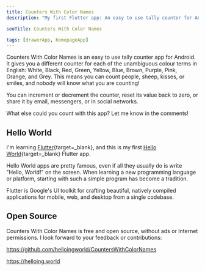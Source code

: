 ```yaml
---
title: Counters With Color Names
description: "My first Flutter app: An easy to use tally counter for Android, with multiple color counters."

seoTitle: Counters With Color Names

tags: [drawerApp, homepageApp]
---
```


Counters With Color Names is an easy to use tally counter app for Android. It gives you a different counter for each of the unambiguous colour terms in English: White, Black, Red, Green, Yellow, Blue, Brown, Purple, Pink, Orange, and Grey. This means you can count people, sheep, kisses, or smiles, and nobody will know what you are counting!

You can increment or decrement the counter, reset its value back to zero, or share it by email, messengers, or in social networks.

What else could you count with this app? Let me know in the comments!

## Hello World

I'm learning [Flutter](https://flutter.dev){target=_blank}, and this is my first [Hello World](https://en.wikipedia.org/wiki/%22Hello,_World!%22_program){target=_blank} Flutter app.

Hello World apps are pretty famous, even if all they usually do is write "Hello, World!" on the screen. When learning a new programming language or platform, starting with such a simple program has become a tradition.

Flutter is Google's UI toolkit for crafting beautiful, natively compiled applications for mobile, web, and desktop from a single codebase.

## Open Source

Counters With Color Names is free and open source, without ads or Internet permissions. I look forward to your feedback or contributions:

https://github.com/helloingworld/CountersWithColorNames

https://helloing.world